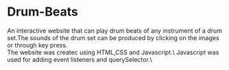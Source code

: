 # Drum-Beats
An interactive website that can play drum beats of any instrument of a drum set.The sounds of the drum set can be produced by clicking on the images or through key press.\
The website was createc using HTML,CSS and Javascript.\ 
Javascript was used for adding event listeners and querySelector.\

